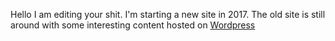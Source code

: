---
---
Hello I am editing your shit.
I'm starting a new site in 2017. The old site is still around with
some interesting content hosted on [Wordpress](https://vaskoz.wordpress.com/)
